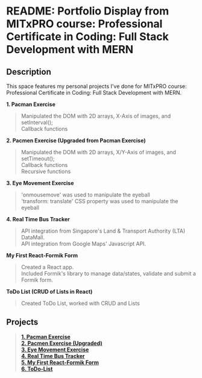 # README: Portfolio Display from MITxPRO course: Professional Certificate in Coding: Full Stack Development with MERN

## Description
This space features my personal projects I've done for MITxPRO course: Professional Certificate in Coding: Full Stack Development with MERN.

**1. Pacman Exercise**
> Manipulated the DOM with 2D arrays, X-Axis of images, and setInterval(); <br>
> Callback functions

**2. Pacmen Exercise (Upgraded from Pacman Exercise)**
> Manipulated the DOM with 2D arrays, X/Y-Axis of images, and setTimeout(); <br>
> Callback functions <br>
> Recursive functions

**3. Eye Movement Exercise**
> 'onmousemove' was used to manipulate the eyeball <br>
> 'transform: translate' CSS property was used to manipulate the eyeball

**4. Real Time Bus Tracker**
> API integration from Singapore's Land & Transport Authority (LTA) DataMall.<br>
> API integration from Google Maps' Javascript API.

**My First React-Formik Form**
> Created a React app.<br>
> Included Formik's library to manage data/states, validate and submit a Formik form.

**ToDo List (CRUD of Lists in React)**
> Created ToDo List, worked with CRUD and Lists<br>

## Projects
> **[1. Pacman Exercise](https://tancrescens.github.io/Pacman-Exercise/)**<br>
> **[2. Pacmen Exercise (Upgraded)](https://tancrescens.github.io/Pacmen-Exercise-upgraded/)**<br>
> **[3. Eye Movement Exercise](https://tancrescens.github.io/eye-movement/)**<br>
> **[4. Real Time Bus Tracker](https://tancrescens.github.io/bus-tracker)**<br>
> **[5. My First React-Formik Form](https://tancrescens.github.io/build-a-formik-form_starter/)**<br>
> **[6. ToDo-List](https://tancrescens.github.io/ToDo-List/)**<br>
